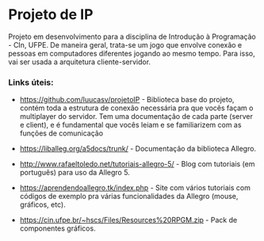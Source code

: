 # Projeto de IP

Projeto em desenvolvimento para a disciplina de Introdução à Programação - CIn, UFPE.
De maneira geral, trata-se um jogo que envolve conexão e pessoas em computadores diferentes jogando ao mesmo tempo.
Para isso, vai ser usada a arquitetura cliente-servidor.

<h3>Links úteis:</h3>

+ https://github.com/luucasv/projetoIP - Biblioteca base do projeto, contém toda a estrutura de conexão necessária pra que vocês façam o multiplayer do servidor. Tem uma documentação de cada parte (server e client), e é fundamental que vocês leiam e se familiarizem com as funções de comunicação

+ https://liballeg.org/a5docs/trunk/ - Documentação da biblioteca Allegro.

+ http://www.rafaeltoledo.net/tutoriais-allegro-5/ - Blog com tutoriais (em português) para uso da Allegro 5.

+ https://aprendendoallegro.tk/index.php - Site com vários tutoriais com códigos de exemplo pra várias funcionalidades da Allegro (mouse, gráficos, etc).

+ https://cin.ufpe.br/~hscs/Files/Resources%20RPGM.zip - Pack de componentes gráficos.
